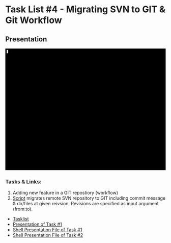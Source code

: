 # Task List #4 - Migrating SVN to GIT & Git Workflow

## Presentation

![Presentation (a .gif file) of Task #2](PresentationTask2.gif "Task List #4 Task #2 Presentation")

### Tasks & Links:
1. Adding new feature in a GIT repostiory (workflow)
2. [Script](/Tasklist4/Task2.bash) migrates remote SVN repository to GIT including commit message & dir/files at given reivsion. Revisions are specified as input argument (from:to).

- [Tasklist](/Tasklist4/Tasks.pdf)
- [Presentation of Task #1](/Tasklist4/PresentationTask2.gif)
- [Shell Presentation File of Task #1](/Tasklist4/PresentationTask1.cast)
- [Shell Presentation File of Task #2](/Tasklist4/PresentationTask2.cast)
